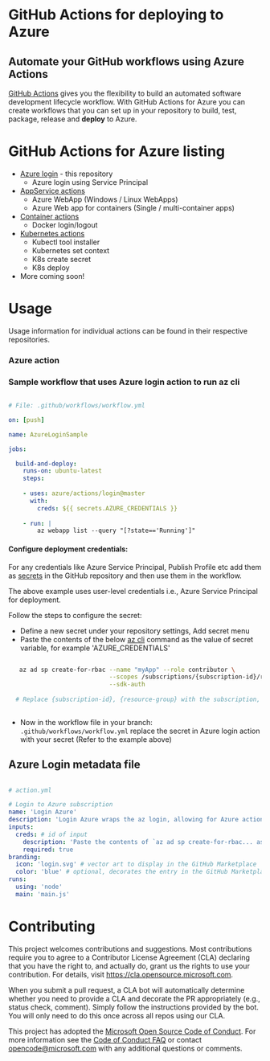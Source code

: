 # GitHub Actions for deploying to Azure

## Automate your GitHub workflows using Azure Actions

[GitHub Actions](https://help.github.com/en/articles/about-github-actions)  gives you the flexibility to build an automated software development lifecycle workflow. With GitHub Actions for Azure you can create workflows that you can set up in your repository to build, test, package, release and **deploy** to Azure. 

# GitHub Actions for Azure listing

- [Azure login](https://github.com/Azure/actions) - this repository
  - Azure login using Service Principal
- [AppService actions](https://github.com/Azure/appservice-actions)
  - Azure WebApp (Windows / Linux WebApps)
  - Azure Web app for containers (Single / multi-container apps)
- [Container actions](https://github.com/Azure/container-actions)
  - Docker login/logout
- [Kubernetes actions](https://github.com/Azure/k8s-actions)
  - Kubectl tool installer
  - Kubernetes set context
  - K8s create secret
  - K8s deploy
- More coming soon!

# Usage

Usage information for individual actions can be found in their respective repositories.

### Azure action

### Sample workflow that uses Azure login action to run az cli

```yaml

# File: .github/workflows/workflow.yml

on: [push]

name: AzureLoginSample

jobs:

  build-and-deploy:
    runs-on: ubuntu-latest
    steps:
    
    - uses: azure/actions/login@master
      with:
        creds: ${{ secrets.AZURE_CREDENTIALS }}
    
    - run: |
        az webapp list --query "[?state=='Running']"

```

#### Configure deployment credentials:

For any credentials like Azure Service Principal, Publish Profile etc add them as [secrets](https://developer.github.com/actions/managing-workflows/storing-secrets/) in the GitHub repository and then use them in the workflow.

The above example uses user-level credentials i.e., Azure Service Principal for deployment. 

Follow the steps to configure the secret:
  * Define a new secret under your repository settings, Add secret menu
  * Paste the contents of the below [az cli](https://docs.microsoft.com/en-us/cli/azure/?view=azure-cli-latest) command as the value of secret variable, for example 'AZURE_CREDENTIALS'
```bash  

   az ad sp create-for-rbac --name "myApp" --role contributor \
                            --scopes /subscriptions/{subscription-id}/resourceGroups/{resource-group} \
                            --sdk-auth
                            
  # Replace {subscription-id}, {resource-group} with the subscription, resource group details
  
```
  * Now in the workflow file in your branch: `.github/workflows/workflow.yml` replace the secret in Azure login action with your secret (Refer to the example above)


## Azure Login metadata file

```yaml

# action.yml

# Login to Azure subscription
name: 'Login Azure'
description: 'Login Azure wraps the az login, allowing for Azure actions to log into Azure'
inputs: 
  creds: # id of input
    description: 'Paste the contents of `az ad sp create-for-rbac... as value of secret variable: AZURE_CREDENTIALS'
    required: true
branding:
  icon: 'login.svg' # vector art to display in the GitHub Marketplace
  color: 'blue' # optional, decorates the entry in the GitHub Marketplace
runs:
  using: 'node'
  main: 'main.js'
```

# Contributing

This project welcomes contributions and suggestions.  Most contributions require you to agree to a
Contributor License Agreement (CLA) declaring that you have the right to, and actually do, grant us
the rights to use your contribution. For details, visit https://cla.opensource.microsoft.com.

When you submit a pull request, a CLA bot will automatically determine whether you need to provide
a CLA and decorate the PR appropriately (e.g., status check, comment). Simply follow the instructions
provided by the bot. You will only need to do this once across all repos using our CLA.

This project has adopted the [Microsoft Open Source Code of Conduct](https://opensource.microsoft.com/codeofconduct/).
For more information see the [Code of Conduct FAQ](https://opensource.microsoft.com/codeofconduct/faq/) or
contact [opencode@microsoft.com](mailto:opencode@microsoft.com) with any additional questions or comments.
